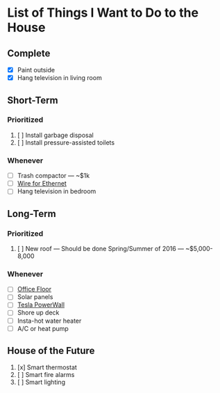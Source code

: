 # List of Things I Want to Do to the House

## Complete

* [X] Paint outside
* [X] Hang television in living room

## Short-Term

### Prioritized

1. [ ] Install garbage disposal
1. [ ] Install pressure-assisted toilets

### Whenever

* [ ] Trash compactor &mdash; ~$1k
* [ ] [Wire for Ethernet](ethernet.md)
* [ ] Hang television in bedroom

## Long-Term

### Prioritized

1. [ ] New roof &mdash; Should be done Spring/Summer of 2016 &mdash; ~$5,000-8,000

### Whenever

* [ ] [Office Floor](office-floor.md)
* [ ] Solar panels
* [ ] [Tesla PowerWall](http://www.teslamotors.com/powerwall)
* [ ] Shore up deck
* [ ] Insta-hot water heater
* [ ] A/C or heat pump

## House of the Future

1. [x] Smart thermostat
1. [ ] Smart fire alarms
1. [ ] Smart lighting
